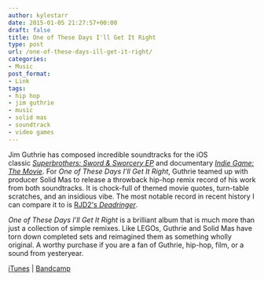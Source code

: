 ```yaml
---
author: kylestarr
date: 2015-01-05 21:27:57+00:00
draft: false
title: One of These Days I'll Get It Right
type: post
url: /one-of-these-days-ill-get-it-right/
categories:
- Music
post_format:
- Link
tags:
- hip hop
- jim guthrie
- music
- solid mas
- soundtrack
- video games
---
```


[](https://www.zerocounts.net/wp-content/uploads/2015/01/a0736729161_10.jpg)

Jim Guthrie has composed incredible soundtracks for the iOS classic [_Superbrothers: Sword & Sworcery EP_](http://www.swordandsworcery.com) and documentary [_Indie Game: The Movie_](http://buy.indiegamethemovie.com). For _One of These Days I'll Get It Right_, Guthrie teamed up with producer Solid Mas to release a throwback hip-hop remix record of his work from both soundtracks. It is chock-full of themed movie quotes, turn-table scratches, and an insidious vibe. The most notable record in recent history I can compare it to is [RJD2's _Deadringer_](https://itun.es/us/37W-t).

_One of These Days I'll Get It Right_ is a brilliant album that is much more than just a collection of simple remixes. Like LEGOs, Guthrie and Solid Mas have torn down completed sets and reimagined them as something wholly original. A worthy purchase if you are a fan of Guthrie, hip-hop, film, or a sound from yesteryear.

[iTunes](https://itunes.apple.com/us/album/one-these-days-ill-get-it/id951794729) | [Bandcamp](http://jimguthrie.bandcamp.com/album/one-of-these-days-ill-get-it-right)
